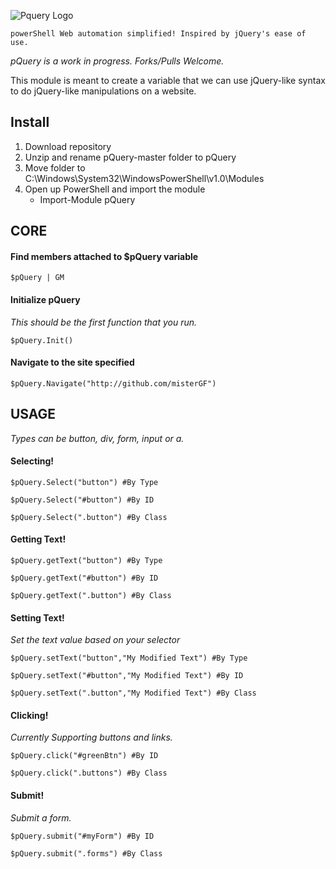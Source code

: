 
![Pquery Logo](http://res.cloudinary.com/gatec21/image/upload/c_scale,w_271/v1403196836/pQuery_l0bq3z.png) 
    
    powerShell Web automation simplified! Inspired by jQuery's ease of use.


*pQuery is a work in progress. Forks/Pulls Welcome.* 


This module is meant to create a variable that we can use jQuery-like syntax to do jQuery-like
manipulations on a website.

## Install

1. Download repository
2. Unzip and rename pQuery-master folder to pQuery
3. Move folder to C:\Windows\System32\WindowsPowerShell\v1.0\Modules
3. Open up PowerShell and import the module
	* Import-Module pQuery

## CORE

#### Find members attached to $pQuery variable 
    $pQuery | GM

#### Initialize pQuery
*This should be the first function that you run.*

	$pQuery.Init()

#### Navigate to the site specified


    $pQuery.Navigate("http://github.com/misterGF")



## USAGE
*Types can be button, div, form, input or a.*



#### Selecting!
    
    $pQuery.Select("button") #By Type
    
    $pQuery.Select("#button") #By ID
    
    $pQuery.Select(".button") #By Class





#### Getting Text!
    $pQuery.getText("button") #By Type
    
    $pQuery.getText("#button") #By ID
    
    $pQuery.getText(".button") #By Class



#### Setting Text!
*Set the text value based on your selector*

    $pQuery.setText("button","My Modified Text") #By Type
    
    $pQuery.setText("#button","My Modified Text") #By ID
    
    $pQuery.setText(".button","My Modified Text") #By Class



#### Clicking!
*Currently Supporting buttons and links.*

    $pQuery.click("#greenBtn") #By ID
    
    $pQuery.click(".buttons") #By Class



#### Submit!
*Submit a form.*

    $pQuery.submit("#myForm") #By ID
    
    $pQuery.submit(".forms") #By Class


